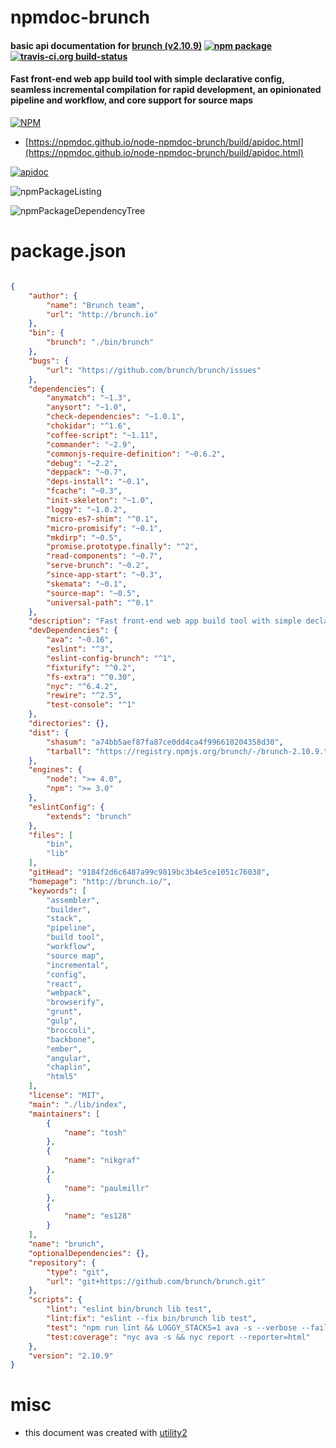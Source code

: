 # npmdoc-brunch

#### basic api documentation for  [brunch (v2.10.9)](http://brunch.io/)  [![npm package](https://img.shields.io/npm/v/npmdoc-brunch.svg?style=flat-square)](https://www.npmjs.org/package/npmdoc-brunch) [![travis-ci.org build-status](https://api.travis-ci.org/npmdoc/node-npmdoc-brunch.svg)](https://travis-ci.org/npmdoc/node-npmdoc-brunch)

#### Fast front-end web app build tool with simple declarative config, seamless incremental compilation for rapid development, an opinionated pipeline and workflow, and core support for source maps

[![NPM](https://nodei.co/npm/brunch.png?downloads=true&downloadRank=true&stars=true)](https://www.npmjs.com/package/brunch)

- [https://npmdoc.github.io/node-npmdoc-brunch/build/apidoc.html](https://npmdoc.github.io/node-npmdoc-brunch/build/apidoc.html)

[![apidoc](https://npmdoc.github.io/node-npmdoc-brunch/build/screenCapture.buildCi.browser.%252Ftmp%252Fbuild%252Fapidoc.html.png)](https://npmdoc.github.io/node-npmdoc-brunch/build/apidoc.html)

![npmPackageListing](https://npmdoc.github.io/node-npmdoc-brunch/build/screenCapture.npmPackageListing.svg)

![npmPackageDependencyTree](https://npmdoc.github.io/node-npmdoc-brunch/build/screenCapture.npmPackageDependencyTree.svg)



# package.json

```json

{
    "author": {
        "name": "Brunch team",
        "url": "http://brunch.io"
    },
    "bin": {
        "brunch": "./bin/brunch"
    },
    "bugs": {
        "url": "https://github.com/brunch/brunch/issues"
    },
    "dependencies": {
        "anymatch": "~1.3",
        "anysort": "~1.0",
        "check-dependencies": "~1.0.1",
        "chokidar": "^1.6",
        "coffee-script": "~1.11",
        "commander": "~2.9",
        "commonjs-require-definition": "~0.6.2",
        "debug": "~2.2",
        "deppack": "~0.7",
        "deps-install": "~0.1",
        "fcache": "~0.3",
        "init-skeleton": "~1.0",
        "loggy": "~1.0.2",
        "micro-es7-shim": "^0.1",
        "micro-promisify": "~0.1",
        "mkdirp": "~0.5",
        "promise.prototype.finally": "^2",
        "read-components": "~0.7",
        "serve-brunch": "~0.2",
        "since-app-start": "~0.3",
        "skemata": "~0.1",
        "source-map": "~0.5",
        "universal-path": "^0.1"
    },
    "description": "Fast front-end web app build tool with simple declarative config, seamless incremental compilation for rapid development, an opinionated pipeline and workflow, and core support for source maps",
    "devDependencies": {
        "ava": "~0.16",
        "eslint": "^3",
        "eslint-config-brunch": "^1",
        "fixturify": "^0.2",
        "fs-extra": "^0.30",
        "nyc": "^6.4.2",
        "rewire": "^2.5",
        "test-console": "^1"
    },
    "directories": {},
    "dist": {
        "shasum": "a74bb5aef87fa87ce0dd4ca4f996610204358d30",
        "tarball": "https://registry.npmjs.org/brunch/-/brunch-2.10.9.tgz"
    },
    "engines": {
        "node": ">= 4.0",
        "npm": ">= 3.0"
    },
    "eslintConfig": {
        "extends": "brunch"
    },
    "files": [
        "bin",
        "lib"
    ],
    "gitHead": "9184f2d6c6487a99c9819bc3b4e5ce1051c76038",
    "homepage": "http://brunch.io/",
    "keywords": [
        "assembler",
        "builder",
        "stack",
        "pipeline",
        "build tool",
        "workflow",
        "source map",
        "incremental",
        "config",
        "react",
        "webpack",
        "browserify",
        "grunt",
        "gulp",
        "broccoli",
        "backbone",
        "ember",
        "angular",
        "chaplin",
        "html5"
    ],
    "license": "MIT",
    "main": "./lib/index",
    "maintainers": [
        {
            "name": "tosh"
        },
        {
            "name": "nikgraf"
        },
        {
            "name": "paulmillr"
        },
        {
            "name": "es128"
        }
    ],
    "name": "brunch",
    "optionalDependencies": {},
    "repository": {
        "type": "git",
        "url": "git+https://github.com/brunch/brunch.git"
    },
    "scripts": {
        "lint": "eslint bin/brunch lib test",
        "lint:fix": "eslint --fix bin/brunch lib test",
        "test": "npm run lint && LOGGY_STACKS=1 ava -s --verbose --fail-fast",
        "test:coverage": "nyc ava -s && nyc report --reporter=html"
    },
    "version": "2.10.9"
}
```



# misc
- this document was created with [utility2](https://github.com/kaizhu256/node-utility2)
